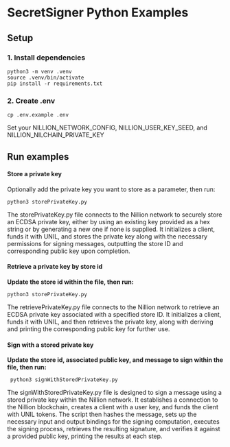 # SecretSigner Python Examples

## Setup

### 1. Install dependencies

```
python3 -m venv .venv
source .venv/bin/activate
pip install -r requirements.txt
```

### 2. Create .env

```
cp .env.example .env
```

Set your NILLION_NETWORK_CONFIG, NILLION_USER_KEY_SEED, and NILLION_NILCHAIN_PRIVATE_KEY

## Run examples

#### Store a private key

Optionally add the private key you want to store as a parameter, then run:

```
python3 storePrivateKey.py
```

The storePrivateKey.py file connects to the Nillion network to securely store an ECDSA private key, either by using an existing key provided as a hex string or by generating a new one if none is supplied. It initializes a client, funds it with UNIL, and stores the private key along with the necessary permissions for signing messages, outputting the store ID and corresponding public key upon completion.

#### Retrieve a private key by store id

**Update the store id within the file, then run:**

```
python3 storePrivateKey.py
```

The retrievePrivateKey.py file connects to the Nillion network to retrieve an ECDSA private key associated with a specified store ID. It initializes a client, funds it with UNIL, and then retrieves the private key, along with deriving and printing the corresponding public key for further use.

#### Sign with a stored private key

**Update the store id, associated public key, and message to sign within the file, then run:**

```
 python3 signWithStoredPrivateKey.py
```

The signWithStoredPrivateKey.py file is designed to sign a message using a stored private key within the Nillion network. It establishes a connection to the Nillion blockchain, creates a client with a user key, and funds the client with UNIL tokens. The script then hashes the message, sets up the necessary input and output bindings for the signing computation, executes the signing process, retrieves the resulting signature, and verifies it against a provided public key, printing the results at each step.
